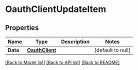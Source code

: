 # OauthClientUpdateItem

## Properties
Name | Type | Description | Notes
------------ | ------------- | ------------- | -------------
**Data** | [**OauthClient**](OauthClient.md) |  | [default to null]

[[Back to Model list]](../README.md#documentation-for-models) [[Back to API list]](../README.md#documentation-for-api-endpoints) [[Back to README]](../README.md)


